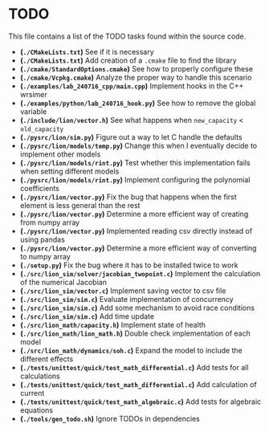 # TODO
This file contains a list of the TODO tasks found within the source code.
- **(`./CMakeLists.txt`)** See if it is necessary
- **(`./CMakeLists.txt`)** Add creation of a `.cmake` file to find the library
- **(`./cmake/StandardOptions.cmake`)** See how to properly configure these
- **(`./cmake/Vcpkg.cmake`)** Analyze the proper way to handle this scenario
- **(`./examples/lab_240716_cpp/main.cpp`)** Implement hooks in the C++ wrsimer
- **(`./examples/python/lab_240716_hook.py`)** See how to remove the global variable
- **(`./include/lion/vector.h`)** See what happens when `new_capacity` < `old_capacity`
- **(`./pysrc/lion/sim.py`)** Figure out a way to let C handle the defaults
- **(`./pysrc/lion/models/temp.py`)** Change this when I eventually decide to implement other models
- **(`./pysrc/lion/models/rint.py`)** Test whether this implementation fails when setting different models
- **(`./pysrc/lion/models/rint.py`)** Implement configuring the polynomial coefficients
- **(`./pysrc/lion/vector.py`)** Fix the bug that happens when the first element is less general than the rest
- **(`./pysrc/lion/vector.py`)** Determine a more efficient way of creating from numpy array
- **(`./pysrc/lion/vector.py`)** Implemented reading csv directly instead of using pandas
- **(`./pysrc/lion/vector.py`)** Determine a more efficient way of converting to numpy array
- **(`./setup.py`)** Fix the bug where it has to be installed twice to work
- **(`./src/lion_sim/solver/jacobian_twopoint.c`)** Implement the calculation of the numerical Jacobian
- **(`./src/lion_sim/vector.c`)** Implement saving vector to csv file
- **(`./src/lion_sim/sim.c`)** Evaluate implementation of concurrency
- **(`./src/lion_sim/sim.c`)** Add some mechanism to avoid race conditions
- **(`./src/lion_sim/sim.c`)** Add time update
- **(`./src/lion_math/capacity.h`)** Implement state of health
- **(`./src/lion_math/lion_math.h`)** Double check implementation of each model
- **(`./src/lion_math/dynamics/soh.c`)** Expand the model to include the different effects
- **(`./tests/unittest/quick/test_math_differential.c`)** Add tests for all calculations
- **(`./tests/unittest/quick/test_math_differential.c`)** Add calculation of current
- **(`./tests/unittest/quick/test_math_algebraic.c`)** Add tests for algebraic equations
- **(`./tools/gen_todo.sh`)** Ignore TODOs in dependencies
